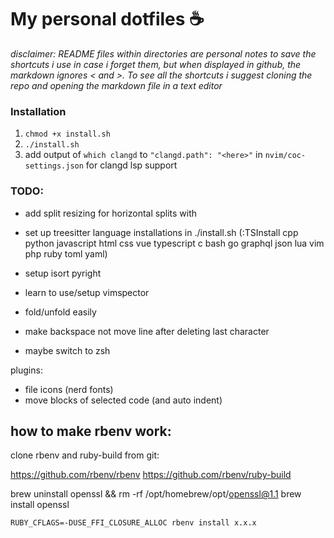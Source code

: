 # My personal dotfiles :coffee:

_disclaimer: README files within directories are personal notes to save the shortcuts i use in case i forget them, but when displayed in github, the markdown ignores \< and \>. To see all the shortcuts i suggest cloning the repo and opening the markdown file in a text editor_

### Installation

1. `chmod +x install.sh`
2. `./install.sh`
3. add output of `which clangd` to `"clangd.path": "<here>"` in `nvim/coc-settings.json` for clangd lsp support

### TODO:

- add split resizing for horizontal splits with <ALT-Arrow>
- set up treesitter language installations in ./install.sh
  (:TSInstall cpp python javascript html css vue typescript c bash go graphql json lua vim php ruby toml yaml)
- setup isort pyright

- learn to use/setup vimspector
- fold/unfold easily
- make backspace not move line after deleting last character
- maybe switch to zsh

plugins:

- file icons (nerd fonts)
- move blocks of selected code (and auto indent)

## how to make rbenv work:

clone rbenv and ruby-build from git:

https://github.com/rbenv/rbenv
https://github.com/rbenv/ruby-build

brew uninstall openssl && rm -rf /opt/homebrew/opt/openssl@1.1
brew install openssl

`RUBY_CFLAGS=-DUSE_FFI_CLOSURE_ALLOC rbenv install x.x.x`
